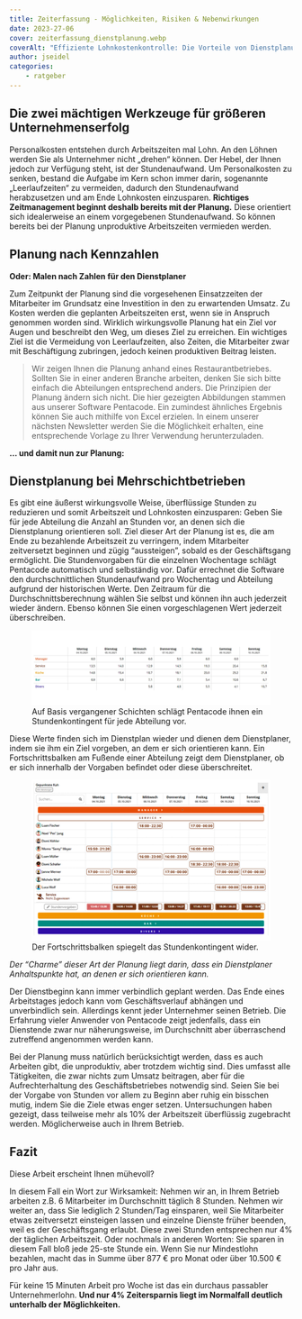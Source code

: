 ```yaml
---
title: Zeiterfassung - Möglichkeiten, Risiken & Nebenwirkungen
date: 2023-27-06
cover: zeiterfassung_dienstplanung.webp
coverAlt: "Effiziente Lohnkostenkontrolle: Die Vorteile von Dienstplanung und Zeiterfassung"
author: jseidel
categories:
    - ratgeber
---
```


## Die zwei mächtigen Werkzeuge für größeren Unternehmenserfolg

Personalkosten entstehen durch Arbeitszeiten mal Lohn. An den Löhnen werden Sie als Unternehmer nicht „drehen“ können. Der Hebel, der Ihnen jedoch zur Verfügung steht, ist der Stundenaufwand. Um Personalkosten zu senken, bestand die Aufgabe im Kern schon immer darin, sogenannte „Leerlaufzeiten“ zu vermeiden, dadurch den Stundenaufwand herabzusetzen und am Ende Lohnkosten einzusparen. **Richtiges Zeitmanagement beginnt deshalb bereits mit der Planung.** Diese orientiert sich idealerweise an einem vorgegebenen Stundenaufwand.
So können bereits bei der Planung unproduktive Arbeitszeiten vermieden werden.

## Planung nach Kennzahlen

**Oder: Malen nach Zahlen für den Dienstplaner**

Zum Zeitpunkt der Planung sind die vorgesehenen Einsatzzeiten der Mitarbeiter im Grundsatz eine Investition in den zu erwartenden Umsatz. Zu Kosten werden die geplanten Arbeitszeiten erst, wenn sie in Anspruch genommen worden sind. Wirklich wirkungsvolle Planung hat ein Ziel vor Augen und beschreibt den Weg, um dieses Ziel zu erreichen. Ein wichtiges Ziel ist die Vermeidung von Leerlaufzeiten, also Zeiten, die Mitarbeiter zwar mit Beschäftigung zubringen, jedoch keinen produktiven Beitrag leisten.

> Wir zeigen Ihnen die Planung anhand eines Restaurantbetriebes. Sollten Sie in einer anderen Branche arbeiten, denken Sie sich bitte einfach die Abteilungen entsprechend anders. Die Prinzipien der Planung ändern sich nicht. Die hier gezeigten Abbildungen stammen aus unserer Software Pentacode. Ein zumindest ähnliches Ergebnis können Sie auch mithilfe von Excel erzielen. In einem unserer nächsten Newsletter werden Sie die Möglichkeit erhalten, eine entsprechende Vorlage zu Ihrer Verwendung herunterzuladen.

**... und damit nun zur Planung:**

## Dienstplanung bei Mehrschichtbetrieben

Es gibt eine äußerst wirkungsvolle Weise, überflüssige Stunden zu reduzieren und somit Arbeitszeit und Lohnkosten einzusparen: Geben Sie für jede Abteilung die Anzahl an Stunden vor, an denen sich die Dienstplanung orientieren soll. Ziel dieser Art der Planung ist es, die am Ende zu bezahlende Arbeitszeit zu verringern, indem Mitarbeiter zeitversetzt beginnen und zügig “aussteigen”, sobald es der Geschäftsgang ermöglicht. Die Stundenvorgaben für die einzelnen Wochentage schlägt Pentacode automatisch und selbständig vor. Dafür errechnet die Software den durchschnittlichen Stundenaufwand pro Wochentag und Abteilung aufgrund der historischen Werte. Den Zeitraum für die Durchschnittsberechnung wählen Sie selbst und können ihn auch jederzeit wieder ändern. Ebenso können Sie einen vorgeschlagenen Wert jederzeit überschreiben.

<figure>
<img src="vergleich_tabelle.webp" alt="In Pentacode erstellen Sie in Sekundenschnelle Vorlagen für ihre Dienstplanung" />
<figcaption> Auf Basis vergangener Schichten schlägt Pentacode ihnen ein Stundenkontingent für jede Abteilung vor. </figcaption>
</figure>


Diese Werte finden sich im Dienstplan wieder und dienen dem Dienstplaner, indem sie ihm ein Ziel vorgeben, an dem er sich orientieren kann.
Ein Fortschrittsbalken am Fußende einer Abteilung zeigt dem Dienstplaner,
ob er sich innerhalb der Vorgaben befindet oder diese überschreitet.

<figure>
<img src="vergleich_tabelle2.webp" alt="In Pentacode erstellen Sie in Sekundenschnelle Vorlagen für ihre Dienstplanung" />
<figcaption> Der Fortschrittsbalken spiegelt das Stundenkontingent wider. </figcaption>
</figure>

*Der “Charme” dieser Art der Planung liegt darin, dass ein Dienstplaner Anhaltspunkte hat, an denen er sich orientieren kann.*

Der Dienstbeginn kann immer verbindlich geplant werden. Das Ende eines Arbeitstages jedoch kann vom Geschäftsverlauf abhängen und unverbindlich sein. Allerdings kennt jeder Unternehmer seinen Betrieb. Die Erfahrung vieler Anwender von Pentacode zeigt jedenfalls, dass ein Dienstende zwar nur näherungsweise, im Durchschnitt aber überraschend zutreffend angenommen werden kann.

Bei der Planung muss natürlich berücksichtigt werden, dass es auch Arbeiten gibt, die unproduktiv, aber trotzdem wichtig sind. Dies umfasst alle Tätigkeiten, die zwar nichts zum Umsatz beitragen, aber für die Aufrechterhaltung des Geschäftsbetriebes notwendig sind. Seien Sie bei der Vorgabe von Stunden vor allem zu Beginn aber ruhig ein bisschen mutig, indem Sie die Ziele etwas enger setzen. Untersuchungen haben gezeigt, dass teilweise mehr als 10% der Arbeitszeit überflüssig zugebracht werden. Möglicherweise auch in Ihrem Betrieb.

## Fazit

Diese Arbeit erscheint Ihnen mühevoll?

In diesem Fall ein Wort zur Wirksamkeit:
Nehmen wir an, in Ihrem Betrieb arbeiten z.B. 6 Mitarbeiter im Durchschnitt täglich 8 Stunden. Nehmen wir weiter an, dass Sie lediglich 2 Stunden/Tag einsparen, weil Sie Mitarbeiter etwas zeitversetzt einsteigen lassen und einzelne Dienste früher beenden, weil es der Geschäftsgang erlaubt. Diese zwei Stunden entsprechen nur 4% der täglichen Arbeitszeit. Oder nochmals in anderen Worten: Sie sparen in diesem Fall bloß jede 25-ste Stunde ein. Wenn Sie nur Mindestlohn bezahlen, macht das in Summe über
877 € pro Monat oder über 10.500 € pro Jahr aus.

Für keine 15 Minuten Arbeit pro Woche ist das ein durchaus passabler Unternehmerlohn. **Und nur 4% Zeitersparnis liegt im Normalfall deutlich unterhalb der Möglichkeiten.**